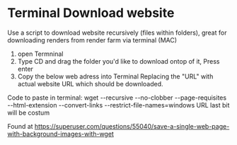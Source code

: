 # Terminal Download website
Use a script to download website recursively (files within folders), great for downloading renders from render farm via terminal (MAC)
1. open Termninal
2. Type CD and drag the folder you'd like to download ontop of it, Press enter
3. Copy the below web adress into Terminal Replacing the "URL" with actual website URL which should be downloaded. 

Code to paste in terminal:
wget --recursive --no-clobber --page-requisites --html-extension --convert-links --restrict-file-names=windows URL
last bit will be costum

Found at
https://superuser.com/questions/55040/save-a-single-web-page-with-background-images-with-wget
